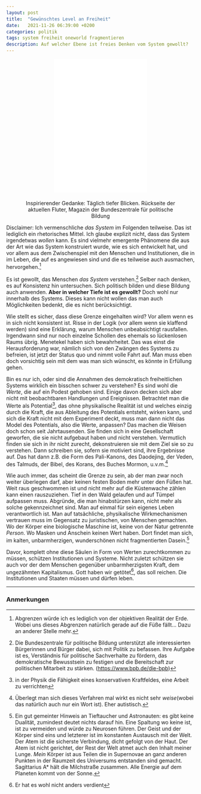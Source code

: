 ```yaml
---
layout: post
title:  "Gewünschtes Level an Freiheit"
date:   2021-11-26 06:39:00 +0200
categories: politik
tags: system freiheit oneworld fragmentieren
description: Auf welcher Ebene ist freies Denken vom System gewollt?
---
```



<figure>
  <img class="marginauto" src='/assets/images/fluter_tiefer.png' width="250" style="background:none ; border:none; box-shadow:none"/>
  <figcaption>Inspirierender Gedanke: Täglich tiefer Blicken. Rückseite der aktuellen Fluter, Magazin der Bundeszentrale für politische Bildung
</figcaption>
</figure> 

<style>
.marginauto {
    margin: 10px auto 20px;
    display: block;
}
figcaption {
  text-align: center;
}
</style>

Disclaimer: Ich vermenschliche *das System* im Folgenden teilweise. Das ist lediglich ein rhetorisches Mittel. Ich glaube explizit nicht, dass das System irgendetwas *wollen* kann. Es sind vielmehr emergente Phänomene die aus der Art wie das System konstruiert wurde, wie es sich entwickelt hat, und vor allem aus dem Zwischenspiel mit den Menschen und Institutionen, die in im Leben, die auf es angewiesen sind und die es teilweise auch ausmachen, hervorgehen.[^1] 

[^1]: Abgrenzen würde ich es lediglich von der objektiven Realität der Erde. Wobei uns dieses Abgrenzen natürlich gerade auf die Füße fällt... Dazu an anderer Stelle mehr. 

Es ist gewollt, das Menschen *das System* verstehen.[^bpb] Selber nach denken, es auf Konsistenz hin untersuchen. Sich politisch bilden und diese Bildung auch anwenden. **Aber in welcher Tiefe ist es gewollt?** Doch wohl nur innerhalb des Systems. Dieses kann nicht wollen das man auch Möglichkeiten bedenkt, die es nicht berücksichtigt. 

[^bpb]: Die Bundeszentrale für politische Bildung unterstützt alle interessierten Bürgerinnen und Bürger dabei, sich mit Politik zu befassen. Ihre Aufgabe ist es, Verständnis für politische Sachverhalte zu fördern, das demokratische Bewusstsein zu festigen und die Bereitschaft zur politischen Mitarbeit zu stärken. (https://www.bpb.de/die-bpb)

Wie stellt es sicher, dass diese Grenze eingehalten wird? Vor allem wenn es in sich nicht konsistent ist. Risse in der Logik (vor allem wenn sie klaffend werden) sind eine Erklärung, warum Menschen unbeabsichtigt rausfallen. Irgendwann sind nur noch einzelne Schollen des ehemals so lückenlosen Raums übrig. Menetekel haben sich bewahrheitet. Das was einst die Herausforderung war, nämlich sich von den Zwängen des Systems zu befreien, ist jetzt der Status quo und nimmt volle Fahrt auf. Man muss eben doch vorsichtig sein mit dem was man sich wünscht, es könnte in Erfüllung gehen. 

Bin es nur ich, oder sind die Annahmen des demokratisch freiheitlichen Systems wirklich ein bisschen schwer zu verstehen? Es sind wohl die *Werte*, die auf ein Podest gehoben sind. Einige davon decken sich aber nicht mit beobachtbaren Handlungen und Ereignissen. Betrachtet man die Werte als Potential[^0], das ohne physikalische Realität ist und welches einzig durch die Kraft, die aus Ableitung des Potentials entsteht, wirken kann, und sich die Kraft nicht mit dem Experiment deckt, muss man dann nicht das Model des Potentials, also die Werte, anpassen? Das machen die Weisen doch schon seit Jahrtausenden. Sie finden sich in eine Gesellschaft geworfen, die sie nicht aufgebaut haben und nicht verstehen. Vermutlich finden sie sich in ihr nicht zurecht, dekonstruieren sie mit dem Ziel sie so zu verstehen. Dann schreiben sie, sofern sie motiviert sind, ihre Ergebnisse auf. Das hat dann z.B. die Form des Pali-Kanons, des Daodejing, der Veden, des Talmuds, der Bibel, des Korans, des Buches Mormon, u.v.m.[^2]

[^0]: in der Physik die Fähigkeit eines konservativen Kraftfeldes, eine Arbeit zu verrichten
[^2]: Überlegt man sich dieses Verfahren mal wirkt es nicht sehr *weise*(wobei das natürlich auch nur ein Wort ist). Eher autistisch. 

Wie auch immer, das scheint die Grenze zu sein, ab der man zwar noch weiter überlegen darf, aber keinen festen Boden mehr unter den Füßen hat. Weit raus geschwommen ist und nicht mehr auf die Küstenwache zählen kann einen rauszuziehen. Tief in den Wald gelaufen und auf Tümpel aufpassen muss. Abgründe, die man hinabstürzen kann, nicht mehr als solche gekennzeichnet sind. Man auf einmal für sein eigenes Leben verantwortlich ist. Man auf tatsächliche, physikalische Wirkmechanismen vertrauen muss im Gegensatz zu juristischen, von Menschen gemachten. Wo der Körper eine biologische Maschine ist, keine von der Natur getrennte *Person*. Wo Masken und Anschein keinen Wert haben. Dort findet man sich, im kalten, unbarmherzigen, wunderschönen nicht fragmentierten Dasein.[^3]

[^3]: Ein gut gemeinter Hinweis an Tieftaucher und Astronauten: es gibt keine Dualität, zumindest deutet nichts darauf hin. Eine Spaltung wo keine ist, ist zu vermeiden und würde zu Neurosen führen. Der Geist und der Körper sind eins und letzterer ist im konstanten Austausch mit der Welt. Der Atem ist die sicherste Verbindung, dicht gefolgt von der Haut. Der Atem ist nicht gerichtet, der Rest der Welt atmet auch den Inhalt meiner Lunge. *Mein* Körper ist aus Teilen die in Supernovae an ganz anderen Punkten in der Raumzeit des Universums entstanden sind gemacht. Sagittarius A\* hält die Milchstraße zusammen. Alle Energie auf dem Planeten kommt von der Sonne. 

Davor, komplett ohne diese Säulen in Form von Werten zurechtkommen zu müssen, schützen Institutionen und Systeme. Nicht zuletzt schützen sie auch vor der dem Menschen gegenüber unbarmherzigsten Kraft, dem ungezähmten Kapitalismus.  Gott haben wir getötet[^4], das soll reichen. Die Institutionen und Staaten müssen und dürfen leben. 

[^4]: Er hat es wohl nicht anders verdient

------------------------
### Anmerkungen


